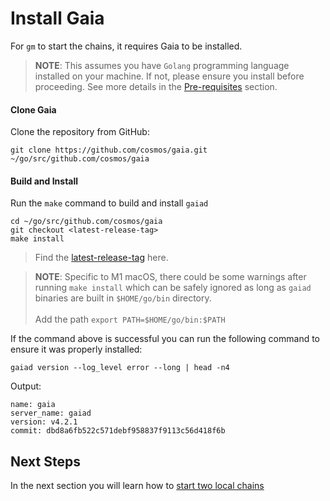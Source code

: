 # Install Gaia

For `gm` to start the chains, it requires Gaia to be installed.

> __NOTE__: This assumes you have `Golang` programming language installed on 
> your machine. If not, please ensure you install before proceeding. See 
> more details in the [Pre-requisites](../../quick-start/pre-requisites.md#2-golang) section.

#### Clone Gaia

Clone the repository from GitHub:

```shell
git clone https://github.com/cosmos/gaia.git ~/go/src/github.com/cosmos/gaia
```

#### Build and Install

Run the `make` command to build and install `gaiad`

```shell
cd ~/go/src/github.com/cosmos/gaia
git checkout <latest-release-tag> 
make install
```
> Find the [latest-release-tag](https://github.com/cosmos/gaia/releases) here.

>__NOTE__: Specific to M1 macOS, there could be some warnings after running `make install` which can be safely ignored as long as `gaiad` binaries are built in `$HOME/go/bin` directory.
><br /><br />Add the path `export PATH=$HOME/go/bin:$PATH`

If the command above is successful you can run the following command to ensure it was properly installed:

```shell
gaiad version --log_level error --long | head -n4
```
Output:
```shell
name: gaia
server_name: gaiad
version: v4.2.1
commit: dbd8a6fb522c571debf958837f9113c56d418f6b
```

## Next Steps

In the next section you will learn how to [start two local chains](./start.md)
